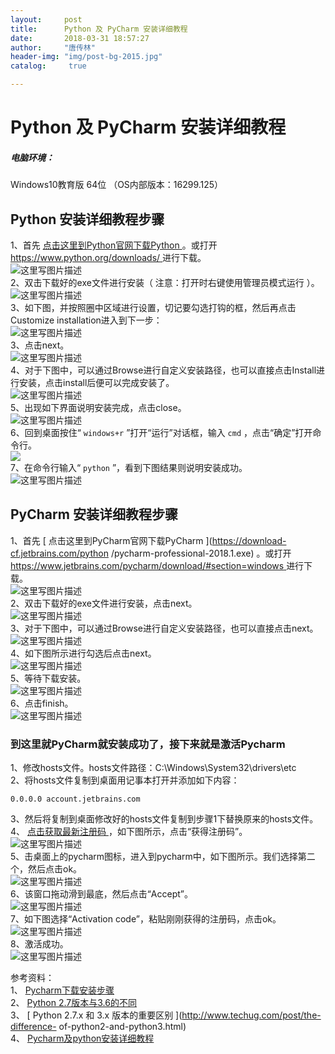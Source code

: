```yaml
---
layout:		post
title: 		Python 及 PyCharm 安装详细教程
date: 		2018-03-31 18:57:27
author:		"唐传林"
header-img: "img/post-bg-2015.jpg"
catalog:	 true

---
```

#  Python 及 PyCharm 安装详细教程

#####  电脑环境：

Windows10教育版 64位 （OS内部版本：16299.125）

##  Python 安装详细教程步骤

1、首先 [ 点击这里到Python官网下载Python
](https://www.python.org/ftp/python/3.6.5/python-3.6.5.exe) 。或打开 [
https://www.python.org/downloads/ ](https://www.python.org/downloads/) 进行下载。  
![这里写图片描述](https://img-blog.csdn.net/20180331162940321?watermark/2/text/aHR0cHM6Ly9ibG9nLmNzZG4ubmV0L1RhbmdfQ2h1YW5saW4=/font/5a6L5L2T/fontsize/400/fill/I0JBQkFCMA==/dissolve/70)  
2、双击下载好的exe文件进行安装（  注意：打开时右键使用管理员模式运行  ）。  
![这里写图片描述](https://img-blog.csdn.net/20180331164226856?watermark/2/text/aHR0cHM6Ly9ibG9nLmNzZG4ubmV0L1RhbmdfQ2h1YW5saW4=/font/5a6L5L2T/fontsize/400/fill/I0JBQkFCMA==/dissolve/70)  
3、如下图，并按照圈中区域进行设置，切记要勾选打钩的框，然后再点击Customize installation进入到下一步：  
![这里写图片描述](https://img-blog.csdn.net/20180331163446455?watermark/2/text/aHR0cHM6Ly9ibG9nLmNzZG4ubmV0L1RhbmdfQ2h1YW5saW4=/font/5a6L5L2T/fontsize/400/fill/I0JBQkFCMA==/dissolve/70)  
3、点击next。  
![这里写图片描述](https://img-blog.csdn.net/20180331163538485?watermark/2/text/aHR0cHM6Ly9ibG9nLmNzZG4ubmV0L1RhbmdfQ2h1YW5saW4=/font/5a6L5L2T/fontsize/400/fill/I0JBQkFCMA==/dissolve/70)  
4、对于下图中，可以通过Browse进行自定义安装路径，也可以直接点击Install进行安装，点击install后便可以完成安装了。  
![这里写图片描述](https://img-blog.csdn.net/20180331163801432?watermark/2/text/aHR0cHM6Ly9ibG9nLmNzZG4ubmV0L1RhbmdfQ2h1YW5saW4=/font/5a6L5L2T/fontsize/400/fill/I0JBQkFCMA==/dissolve/70)  
5、出现如下界面说明安装完成，点击close。  
![这里写图片描述](https://img-blog.csdn.net/20180331164430419?watermark/2/text/aHR0cHM6Ly9ibG9nLmNzZG4ubmV0L1RhbmdfQ2h1YW5saW4=/font/5a6L5L2T/fontsize/400/fill/I0JBQkFCMA==/dissolve/70)  
6、回到桌面按住“ ` windows+r ` ”打开“运行”对话框，输入 ` cmd ` ，点击“确定”打开命令行。  
![](https://img-blog.csdn.net/20180316202549631?watermark/2/text/Ly9ibG9nLmNzZG4ubmV0L1RhbmdfQ2h1YW5saW4=/font/5a6L5L2T/fontsize/400/fill/I0JBQkFCMA==/dissolve/70)  
7、在命令行输入“ ` python ` ”，看到下图结果则说明安装成功。  
![这里写图片描述](https://img-blog.csdn.net/20180331164744271?watermark/2/text/aHR0cHM6Ly9ibG9nLmNzZG4ubmV0L1RhbmdfQ2h1YW5saW4=/font/5a6L5L2T/fontsize/400/fill/I0JBQkFCMA==/dissolve/70)

##  PyCharm 安装详细教程步骤

1、首先 [ 点击这里到PyCharm官网下载PyCharm ](https://download-cf.jetbrains.com/python
/pycharm-professional-2018.1.exe) 。或打开 [
https://www.jetbrains.com/pycharm/download/#section=windows
](https://www.jetbrains.com/pycharm/download/#section=windows) 进行下载。  
![这里写图片描述](https://img-blog.csdn.net/20180331165437789?watermark/2/text/aHR0cHM6Ly9ibG9nLmNzZG4ubmV0L1RhbmdfQ2h1YW5saW4=/font/5a6L5L2T/fontsize/400/fill/I0JBQkFCMA==/dissolve/70)  
2、双击下载好的exe文件进行安装，点击next。  
![这里写图片描述](https://img-blog.csdn.net/20180331165628223?watermark/2/text/aHR0cHM6Ly9ibG9nLmNzZG4ubmV0L1RhbmdfQ2h1YW5saW4=/font/5a6L5L2T/fontsize/400/fill/I0JBQkFCMA==/dissolve/70)  
3、对于下图中，可以通过Browse进行自定义安装路径，也可以直接点击next。  
![这里写图片描述](https://img-blog.csdn.net/2018033116575026?watermark/2/text/aHR0cHM6Ly9ibG9nLmNzZG4ubmV0L1RhbmdfQ2h1YW5saW4=/font/5a6L5L2T/fontsize/400/fill/I0JBQkFCMA==/dissolve/70)  
4、如下图所示进行勾选后点击next。  
![这里写图片描述](https://img-blog.csdn.net/20180331170043130?watermark/2/text/aHR0cHM6Ly9ibG9nLmNzZG4ubmV0L1RhbmdfQ2h1YW5saW4=/font/5a6L5L2T/fontsize/400/fill/I0JBQkFCMA==/dissolve/70)  
5、等待下载安装。  
![这里写图片描述](https://img-blog.csdn.net/20180331170130252?watermark/2/text/aHR0cHM6Ly9ibG9nLmNzZG4ubmV0L1RhbmdfQ2h1YW5saW4=/font/5a6L5L2T/fontsize/400/fill/I0JBQkFCMA==/dissolve/70)  
6、点击finish。  
![这里写图片描述](https://img-blog.csdn.net/20180331170454514?watermark/2/text/aHR0cHM6Ly9ibG9nLmNzZG4ubmV0L1RhbmdfQ2h1YW5saW4=/font/5a6L5L2T/fontsize/400/fill/I0JBQkFCMA==/dissolve/70)

###  到这里就PyCharm就安装成功了，接下来就是激活Pycharm

1、修改hosts文件。hosts文件路径：C:\Windows\System32\drivers\etc  
2、将hosts文件复制到桌面用记事本打开并添加如下内容：

    
    
    0.0.0.0 account.jetbrains.com

3、然后将复制到桌面修改好的hosts文件复制到步骤1下替换原来的hosts文件。  
4、 [ 点击获取最新注册码 ](http://idea.lanyus.com/) ，如下图所示，点击“获得注册码”。  
![这里写图片描述](https://img-blog.csdn.net/20180331184812595?watermark/2/text/aHR0cHM6Ly9ibG9nLmNzZG4ubmV0L1RhbmdfQ2h1YW5saW4=/font/5a6L5L2T/fontsize/400/fill/I0JBQkFCMA==/dissolve/70)  
5、击桌面上的pycharm图标，进入到pycharm中，如下图所示。我们选择第二个，然后点击ok。  
![这里写图片描述](https://img-blog.csdn.net/20180331185017847?watermark/2/text/aHR0cHM6Ly9ibG9nLmNzZG4ubmV0L1RhbmdfQ2h1YW5saW4=/font/5a6L5L2T/fontsize/400/fill/I0JBQkFCMA==/dissolve/70)  
6、该窗口拖动滑到最底，然后点击“Accept”。  
![这里写图片描述](https://img-blog.csdn.net/20180331185244922?watermark/2/text/aHR0cHM6Ly9ibG9nLmNzZG4ubmV0L1RhbmdfQ2h1YW5saW4=/font/5a6L5L2T/fontsize/400/fill/I0JBQkFCMA==/dissolve/70)  
7、如下图选择“Activation code”，粘贴刚刚获得的注册码，点击ok。  
![这里写图片描述](https://img-blog.csdn.net/20180331185425164?watermark/2/text/aHR0cHM6Ly9ibG9nLmNzZG4ubmV0L1RhbmdfQ2h1YW5saW4=/font/5a6L5L2T/fontsize/400/fill/I0JBQkFCMA==/dissolve/70)  
8、激活成功。  
![这里写图片描述](https://img-blog.csdn.net/20180331185629903?watermark/2/text/aHR0cHM6Ly9ibG9nLmNzZG4ubmV0L1RhbmdfQ2h1YW5saW4=/font/5a6L5L2T/fontsize/400/fill/I0JBQkFCMA==/dissolve/70)

参考资料：  
1、 [ Pycharm下载安装步骤
](https://blog.csdn.击桌面上的pycharm图标，进入到pycharm中，如下图所示：击桌面上的pycharm图标，进入到pycharm中，如下图所示：net/jiajikang_jjk/article/details/79523438#insertcode)  
2、 [ Python 2.7版本与3.6的不同
](https://blog.csdn.net/kwame211/article/details/77862166)  
3、 [ Python 2.7.x 和 3.x 版本的重要区别 ](http://www.techug.com/post/the-difference-
of-python2-and-python3.html)  
4、 [ Pycharm及python安装详细教程
](https://blog.csdn.net/qq_29883591/article/details/52664478)


